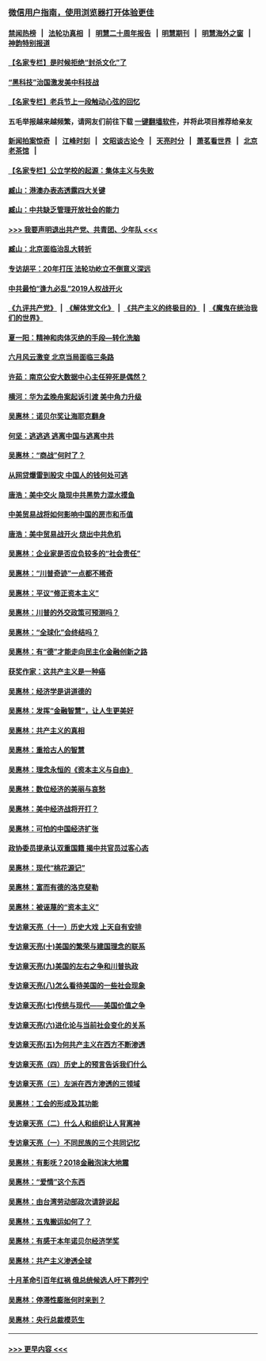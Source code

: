 ### [微信用户指南，使用浏览器打开体验更佳](https://github.com/gfw-breaker/banned-news1/blob/master/indexes/wechat-guide.md?t=0)
#### [禁闻热榜](热点新闻.md?t=0)  &nbsp;&nbsp;|&nbsp;&nbsp; [法轮功真相](https://github.com/gfw-breaker/truth/blob/master/README.md?t=0) &nbsp;&nbsp;|&nbsp;&nbsp; [明慧二十周年报告](https://github.com/gfw-breaker/mh-reports/blob/master/README.md?t=0) &nbsp;&nbsp;|&nbsp;&nbsp;[明慧期刊](https://github.com/gfw-breaker/mh-qikan) &nbsp;&nbsp;|&nbsp;&nbsp; [明慧海外之窗](https://github.com/gfw-breaker/mh-news/blob/master/README.md?t=0) &nbsp;&nbsp;|&nbsp;&nbsp; [神韵特别报道](https://github.com/gfw-breaker/mh-news/blob/master/shenyun.md?t=0)
#### [【名家专栏】是时候拒绝“封杀文化”了](../pages/nsc423/n11814093.md?t=02110655) 
#### [“黑科技”治国激发美中科技战](../pages/nsc423/n11638056.md?t=02110655) 
#### [【名家专栏】老兵节上一段触动心弦的回忆](../pages/nsc423/n11646016.md?t=02110655) 
#### 五毛举报越来越频繁，请网友们前往下载 [一键翻墙软件](https://github.com/gfw-breaker/ssr-accounts)，并将此项目推荐给亲友
#### [新闻拍案惊奇](https://github.com/gfw-breaker/banned-news1/blob/master/pages/link4.md) &nbsp;&nbsp;|&nbsp;&nbsp; [江峰时刻](https://github.com/gfw-breaker/banned-news1/blob/master/pages/link4.md) &nbsp;&nbsp;|&nbsp;&nbsp; [文昭谈古论今](https://github.com/gfw-breaker/banned-news1/blob/master/pages/link4.md) &nbsp;&nbsp;|&nbsp;&nbsp; [天亮时分](https://github.com/gfw-breaker/banned-news1/blob/master/pages/link4.md) &nbsp;&nbsp;|&nbsp;&nbsp; [萧茗看世界](https://github.com/gfw-breaker/banned-news1/blob/master/pages/link4.md) &nbsp;&nbsp;|&nbsp;&nbsp; [北京老茶馆](https://github.com/gfw-breaker/banned-news1/blob/master/pages/link4.md) &nbsp;&nbsp;|&nbsp;&nbsp; 
#### [【名家专栏】公立学校的起源：集体主义与失败](../pages/nsc423/n11601833.md?t=02110655) 
#### [臧山：港澳办表态透露四大关键](../pages/nsc423/n11421628.md?t=02110655) 
#### [臧山：中共缺乏管理开放社会的能力](../pages/nsc423/n11407457.md?t=02110655) 
#### [>>> 我要声明退出共产党、共青团、少年队 <<<](https://github.com/begood0513/goodnews/blob/master/quit/letter.md) 
#### [臧山：北京面临治乱大转折](../pages/nsc423/n11406895.md?t=02110655) 
#### [专访胡平：20年打压 法轮功屹立不倒意义深远](../pages/nsc423/n11398800.md?t=02110655) 
#### [中共最怕“逢九必乱”2019人权战开火](../pages/nsc423/n11385248.md?t=02110655) 
#### [《九评共产党》](https://github.com/begood0513/9ping.md/blob/master/README.md) &nbsp;|&nbsp; [《解体党文化》](../../../../jtdwh.md/blob/master/README.md)  &nbsp;|&nbsp; [《共产主义的终极目的》](../../../../gczydzjmd.md/blob/master/README.md) &nbsp;|&nbsp; [《魔鬼在统治我们的世界》](../../../../mgztzwmdsj.md/blob/master/README.md) 
#### [夏一阳：精神和肉体灭绝的手段—转化洗脑](../pages/nsc423/n11368250.md?t=02110655) 
#### [六月风云激变 北京当局面临三条路](../pages/nsc423/n11313668.md?t=02110655) 
#### [许茹：南京公安大数据中心主任猝死是偶然？](../pages/nsc423/n11064744.md?t=02110655) 
#### [横河：华为孟晚舟案起诉引渡 美中角力升级](../pages/nsc423/n11027230.md?t=02110655) 
#### [吴惠林：诺贝尔奖让海耶克翻身](../pages/nsc423/n10890049.md?t=02110655) 
#### [何坚：逃逃逃 逃离中国与逃离中共](../pages/nsc423/n10592891.md?t=02110655) 
#### [吴惠林：“商战”何时了？](../pages/nsc423/n10573558.md?t=02110655) 
#### [从网贷爆雷到股灾 中国人的钱何处可逃](../pages/nsc423/n10572800.md?t=02110655) 
#### [唐浩：美中交火 隐现中共黑势力混水摸鱼](../pages/nsc423/n10544040.md?t=02110655) 
#### [中美贸易战将如何影响中国的房市和币值](../pages/nsc423/n10543697.md?t=02110655) 
#### [唐浩：美中贸易战开火 烧出中共危机](../pages/nsc423/n10540126.md?t=02110655) 
#### [吴惠林：企业家是否应负较多的“社会责任”](../pages/nsc423/n10535022.md?t=02110655) 
#### [吴惠林：“川普奇迹”一点都不稀奇](../pages/nsc423/n10512808.md?t=02110655) 
#### [吴惠林：平议“修正资本主义”](../pages/nsc423/n10495724.md?t=02110655) 
#### [吴惠林：川普的外交政策可预测吗？](../pages/nsc423/n10462387.md?t=02110655) 
#### [吴惠林：“全球化”会终结吗？](../pages/nsc423/n10452838.md?t=02110655) 
#### [吴惠林：有“德”才能走向民主化金融创新之路](../pages/nsc423/n10432292.md?t=02110655) 
#### [获奖作家：这共产主义是一种癌](../pages/nsc423/n10431541.md?t=02110655) 
#### [吴惠林：经济学是讲道德的](../pages/nsc423/n10398014.md?t=02110655) 
#### [吴惠林：发挥“金融智慧”，让人生更美好](../pages/nsc423/n10375019.md?t=02110655) 
#### [吴惠林：共产主义的真相](../pages/nsc423/n10351394.md?t=02110655) 
#### [吴惠林：重拾古人的智慧](../pages/nsc423/n10337691.md?t=02110655) 
#### [吴惠林：理念永恒的《资本主义与自由》](../pages/nsc423/n10316274.md?t=02110655) 
#### [吴惠林：数位经济的美丽与哀愁](../pages/nsc423/n10292946.md?t=02110655) 
#### [吴惠林：美中经济战将开打？](../pages/nsc423/n10258825.md?t=02110655) 
#### [吴惠林：可怕的中国经济扩张](../pages/nsc423/n10219147.md?t=02110655) 
#### [政协委员提承认双重国籍 揭中共官员过客心态](../pages/nsc423/n10208809.md?t=02110655) 
#### [吴惠林：现代“桃花源记”](../pages/nsc423/n10185234.md?t=02110655) 
#### [吴惠林：富而有德的洛克斐勒](../pages/nsc423/n10142264.md?t=02110655) 
#### [吴惠林：被诬蔑的“资本主义”](../pages/nsc423/n10124816.md?t=02110655) 
#### [专访章天亮（十一）历史大戏 上天自有安排](../pages/nsc423/n10094905.md?t=02110655) 
#### [专访章天亮(十)美国的繁荣与建国理念的联系](../pages/nsc423/n10094899.md?t=02110655) 
#### [专访章天亮(九)美国的左右之争和川普执政](../pages/nsc423/n10094889.md?t=02110655) 
#### [专访章天亮(八)怎么看待美国的一些社会现象](../pages/nsc423/n10094857.md?t=02110655) 
#### [专访章天亮(七)传统与现代——美国价值之争](../pages/nsc423/n10093140.md?t=02110655) 
#### [专访章天亮(六)进化论与当前社会变化的关系](../pages/nsc423/n10092036.md?t=02110655) 
#### [专访章天亮(五)为何共产主义在西方不断渗透](../pages/nsc423/n10083620.md?t=02110655) 
#### [专访章天亮（四）历史上的预言告诉我们什么](../pages/nsc423/n10083606.md?t=02110655) 
#### [专访章天亮（三）左派在西方渗透的三领域](../pages/nsc423/n10081115.md?t=02110655) 
#### [吴惠林：工会的形成及其功能](../pages/nsc423/n10080633.md?t=02110655) 
#### [专访章天亮（二）什么人和组织让人背离神](../pages/nsc423/n10076637.md?t=02110655) 
#### [专访章天亮（一）不同民族的三个共同记忆](../pages/nsc423/n10074188.md?t=02110655) 
#### [吴惠林：有影呒？2018金融泡沫大地震](../pages/nsc423/n10040534.md?t=02110655) 
#### [吴惠林：“爱情”这个东西](../pages/nsc423/n10019423.md?t=02110655) 
#### [吴惠林：由台湾劳动部政次请辞说起](../pages/nsc423/n9979679.md?t=02110655) 
#### [吴惠林：五鬼搬运如何了？](../pages/nsc423/n9925338.md?t=02110655) 
#### [吴惠林：有感于本年诺贝尔经济学奖](../pages/nsc423/n9871883.md?t=02110655) 
#### [吴惠林：共产主义渗透全球](../pages/nsc423/n9812748.md?t=02110655) 
#### [十月革命引百年红祸 俄总统候选人吁下葬列宁](../pages/nsc423/n9810182.md?t=02110655) 
#### [吴惠林：停滞性膨胀何时来到？](../pages/nsc423/n9764136.md?t=02110655) 
#### [吴惠林：央行总裁模范生](../pages/nsc423/n9728134.md?t=02110655) 

----
#### [ >>> 更早内容 <<< ](../indexes/nsc423-earlier.md)
